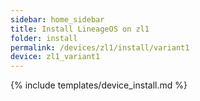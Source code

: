 ```yaml
---
sidebar: home_sidebar
title: Install LineageOS on zl1
folder: install
permalink: /devices/zl1/install/variant1
device: zl1_variant1
---
```

{% include templates/device_install.md %}

